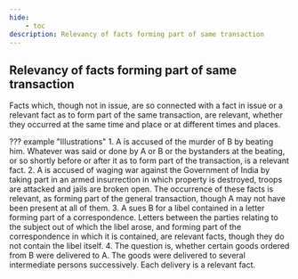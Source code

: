 ```yaml
---
hide:
    - toc
description: Relevancy of facts forming part of same transaction
---
```


## Relevancy of facts forming part of same transaction

Facts which, though not in issue, are so connected with a fact in issue or a relevant fact as to form part of the same transaction, are relevant, whether they occurred at the same time and place or at different times and places.

??? example "Illustrations"
    1. A is accused of the murder of B by beating him. Whatever was said or done by A or B or the bystanders at the beating, or so shortly before or after it as to form part of the transaction, is a relevant fact.
    2. A is accused of waging war against the Government of India by taking part in an armed insurrection in which property is destroyed, troops are attacked and jails are broken open. The occurrence of these facts is relevant, as forming part of the general transaction, though A may not have been present at all of them.
    3. A sues B for a libel contained in a letter forming part of a correspondence. Letters between the parties relating to the subject out of which the libel arose, and forming part of the correspondence in which it is contained, are relevant facts, though they do not contain the libel itself.
    4. The question is, whether certain goods ordered from B were delivered to A. The goods were delivered to several intermediate persons successively. Each delivery is a relevant fact.
